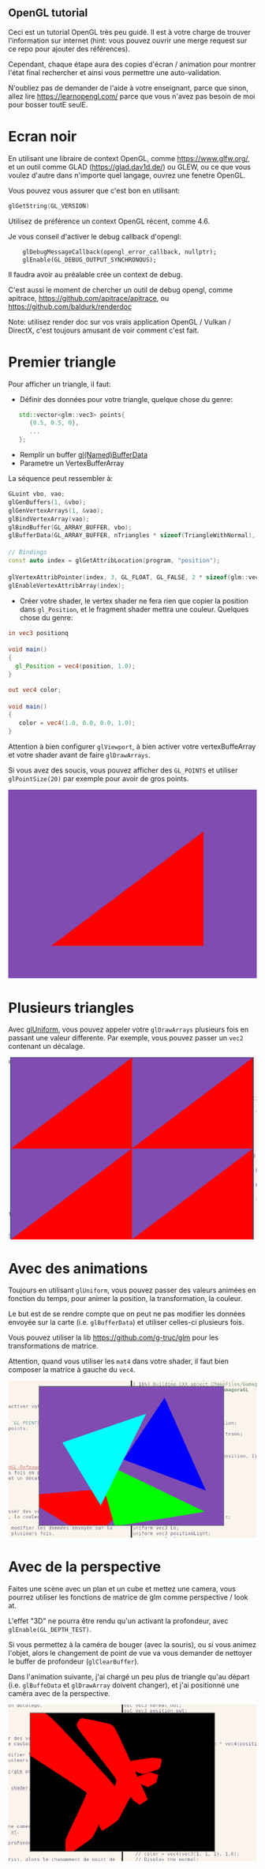 ## OpenGL tutorial

Ceci est un tutorial OpenGL très peu guidé. Il est à votre charge de trouver l'information sur internet (hint: vous pouvez ouvrir une merge request sur ce repo pour ajouter des références).

Cependant, chaque étape aura des copies d'écran / animation pour montrer l'état final rechercher et ainsi vous permettre une auto-validation.

N'oubliez pas de demander de l'aide à votre enseignant, parce que sinon, allez lire https://learnopengl.com/ parce que vous n'avez pas besoin de moi pour bosser toutE seulE.

# Ecran noir

En utilisant une libraire de context OpenGL, comme https://www.glfw.org/, et un outil comme GLAD (https://glad.dav1d.de/) ou GLEW, ou ce que vous voulez d'autre dans n'importe quel langage, ouvrez une fenetre OpenGL.

Vous pouvez vous assurer que c'est bon en utilisant:

```c++
glGetString(GL_VERSION)
```

Utilisez de préférence un context OpenGL récent, comme 4.6.

Je vous conseil d'activer le debug callback d'opengl:

```
    glDebugMessageCallback(opengl_error_callback, nullptr);
    glEnable(GL_DEBUG_OUTPUT_SYNCHRONOUS);
```

Il faudra avoir au préalable crée un context de debug.

C'est aussi le moment de chercher un outil de debug opengl, comme apitrace, https://github.com/apitrace/apitrace, ou https://github.com/baldurk/renderdoc

Note: utilisez render doc sur vos vrais application OpenGL / Vulkan / DirectX, c'est toujours amusant de voir comment c'est fait.

# Premier triangle

Pour afficher un triangle, il faut:

- Définir des données pour votre triangle, quelque chose du genre:

```c++
   std::vector<glm::vec3> points{
      {0.5, 0.5, 0},
      ...
   };

```

- Remplir un buffer [gl(Named)BufferData](https://registry.khronos.org/OpenGL-Refpages/gl4/html/glBufferData.xhtml)
- Parametre un VertexBufferArray

La séquence peut ressembler à:

```c++
GLuint vbo, vao;
glGenBuffers(1, &vbo);
glGenVertexArrays(1, &vao);
glBindVertexArray(vao);
glBindBuffer(GL_ARRAY_BUFFER, vbo);
glBufferData(GL_ARRAY_BUFFER, nTriangles * sizeof(TriangleWithNormal), tris.data(), GL_STATIC_DRAW);

// Bindings
const auto index = glGetAttribLocation(program, "position");

glVertexAttribPointer(index, 3, GL_FLOAT, GL_FALSE, 2 * sizeof(glm::vec3), nullptr);
glEnableVertexAttribArray(index);
```

- Créer votre shader, le vertex shader ne fera rien que copier la position dans `gl_Position`, et le fragment shader mettra une couleur. Quelques chose du genre:


```glsl
in vec3 positionq

void main()
{
  gl_Position = vec4(position, 1.0);
}
```

```glsl
out vec4 color;

void main()
{
   color = vec4(1.0, 0.0, 0.0, 1.0);
}
```

Attention à bien configurer `glViewport`, à bien activer votre vertexBuffeArray et votre shader avant de faire `glDrawArrays`.

Si vous avez des soucis, vous pouvez afficher des `GL_POINTS` et utiliser `glPointSize(20)` par exemple pour avoir de gros points.

![Simple Triangle](triangle.png)


# Plusieurs triangles

Avec [glUniform](https://registry.khronos.org/OpenGL-Refpages/gl4/html/glUniform.xhtml), vous pouvez appeler votre `glDrawArrays` plusieurs fois en passant une valeur differente. Par exemple, vous pouvez passer un `vec2` contenant un décalage.

![4 Triangles](4triangles.png)

# Avec des animations

Toujours en utilisant `glUniform`, vous pouvez passer des valeurs animées en fonction du temps, pour animer la position, la transformation, la couleur.

Le but est de se rendre compte que on peut ne pas modifier les données envoyée sur la carte (i.e. `glBufferData`) et utiliser celles-ci plusieurs fois.

Vous pouvez utiliser la lib https://github.com/g-truc/glm pour les transformations de matrice.

Attention, quand vous utiliser les `mat4` dans votre shader, il faut bien composer la matrice à gauche du `vec4`.

![Animation](animation.gif)

# Avec de la perspective

Faites une scène avec un plan et un cube et mettez une camera, vous pourrez utiliser les fonctions de matrice de glm comme perspective / look at.

L'effet "3D" ne pourra être rendu qu'un activant la profondeur, avec `glEnable(GL_DEPTH_TEST)`.

Si vous permettez à la caméra de bouger (avec la souris), ou si vous animez l'objet, alors le changement de point de vue va vous demander de nettoyer le buffer de profondeur (`glClearBuffer`).

Dans l'animation suivante, j'ai chargé un peu plus de triangle qu'au départ (i.e. `glBuffeData` et `glDrawArray` doivent changer), et j'ai positionné une caméra avec de la perspective.

![Animation 2](animation2.gif)

